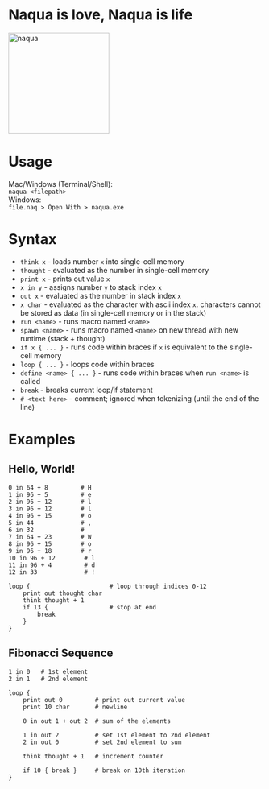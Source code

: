 # Naqua is love, Naqua is life
<img src="https://github.com/user-attachments/assets/fc5da32d-723f-4288-af19-44e7c8d8e1a1" alt="naqua" width="200"/>

# Usage
Mac/Windows (Terminal/Shell):  
`naqua <filepath>`  
Windows:  
`file.naq > Open With > naqua.exe`

# Syntax
* `think x` - loads number `x` into single-cell memory
* `thought` - evaluated as the number in single-cell memory
* `print x` - prints out value `x`
* `x in y` - assigns number `y` to stack index `x`
* `out x` - evaluated as the number in stack index `x`
* `x char` - evaluated as the character with ascii index `x`. characters cannot be stored as data (in single-cell memory or in the stack)
* `run <name>` - runs macro named `<name>`
* `spawn <name>` - runs macro named `<name>` on new thread with new runtime (stack + thought)
* `if x { ... }` - runs code within braces if `x` is equivalent to the single-cell memory
* `loop { ... }` - loops code within braces
* `define <name> { ... }` - runs code within braces when `run <name>` is called
* `break` - breaks current loop/if statement
* `# <text here>` - comment; ignored when tokenizing (until the end of the line)

# Examples
## Hello, World!
```
0 in 64 + 8         # H
1 in 96 + 5         # e
2 in 96 + 12        # l
3 in 96 + 12        # l
4 in 96 + 15        # o
5 in 44             # ,
6 in 32             #  
7 in 64 + 23        # W
8 in 96 + 15        # o
9 in 96 + 18        # r
10 in 96 + 12        # l
11 in 96 + 4         # d
12 in 33             # !

loop {                      # loop through indices 0-12
    print out thought char
    think thought + 1
    if 13 {                 # stop at end
        break
    }
}
```
## Fibonacci Sequence
```
1 in 0   # 1st element
2 in 1   # 2nd element

loop {
    print out 0         # print out current value
    print 10 char       # newline

    0 in out 1 + out 2  # sum of the elements

    1 in out 2          # set 1st element to 2nd element
    2 in out 0          # set 2nd element to sum

    think thought + 1   # increment counter

    if 10 { break }     # break on 10th iteration
}
```
